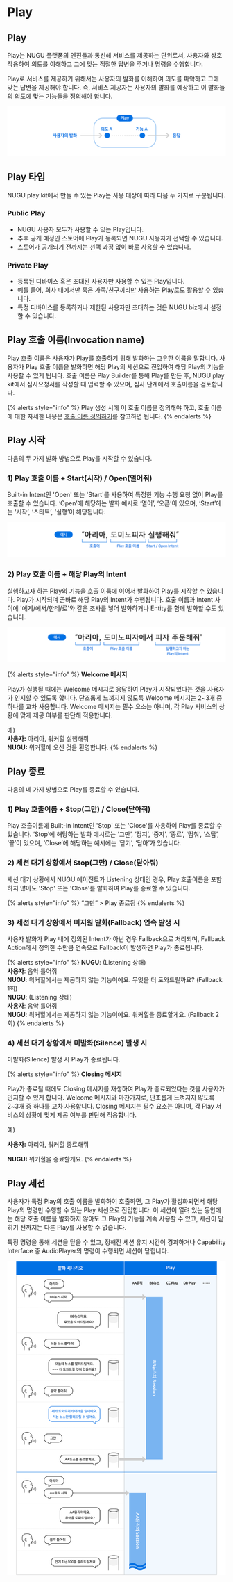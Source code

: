 # Play

## Play

Play는 NUGU 플랫폼의 엔진들과 통신해 서비스를 제공하는 단위로서, 사용자와 상호 작용하여 의도를 이해하고 그에 맞는 적절한 답변을 주거나 명령을 수행합니다.

Play로 서비스를 제공하기 위해서는 사용자의 발화를 이해하여 의도를 파악하고 그에 맞는 답변을 제공해야 합니다. 즉, 서비스 제공자는 사용자의 발화를 예상하고 이 발화들의 의도에 맞는 기능들을 정의해야 합니다.

![](/assets/images/nugu-play-01.png)

## Play 타입

NUGU play kit에서 만들 수 있는 Play는 사용 대상에 따라 다음 두 가지로 구분됩니다.

### Public Play

* NUGU 사용자 모두가 사용할 수 있는 Play입니다.
* 추후 공개 예정인 스토어에 Play가 등록되면 NUGU 사용자가 선택할 수 있습니다.
* 스토어가 공개되기 전까지는 선택 과정 없이 바로 사용할 수 있습니다.

### Private Play

* 등록된 디바이스 혹은 초대된 사용자만 사용할 수 있는 Play입니다.
* 예를 들어, 회사 내에서만 혹은 가족/친구끼리만 사용하는 Play로도 활용할 수 있습니다.
* 특정 디바이스를 등록하거나 제한된 사용자만 초대하는 것은 NUGU biz에서 설정할 수 있습니다.

## Play 호출 이름(Invocation name)

Play 호출 이름은 사용자가 Play를 호출하기 위해 발화하는 고유한 이름을 말합니다. 사용자가 Play 호출 이름을 발화하면 해당 Play의 세션으로 진입하여 해당 Play의 기능을 사용할 수 있게 됩니다. 호출 이름은 Play Builder를 통해 Play를 만든 후, NUGU play kit에서 심사요청서를 작성할 때 입력할 수 있으며, 심사 단계에서 호출이름을 검토합니다.

{% alerts style="info" %}
Play 생성 시에 이 호출 이름을 정의해야 하고, 호출 이름에 대한 자세한 내용은 [호출 이름 정의하기](../../play-registration-and-review/register-a-play#define-an-invocation-name)를 참고하면 됩니다.
{% endalerts %}

## Play 시작

다음의 두 가지 발화 방법으로 Play를 시작할 수 있습니다.

### 1) Play 호출 이름 + Start(시작) / Open(열어줘)

Built-in Intent인 'Open' 또는 'Start'를 사용하여 특정한 기능 수행 요청 없이 Play를 호출할 수 있습니다. ‘Open’에 해당하는 발화 예시로 ‘열어’, ‘오픈’이 있으며, ‘Start’에는 ‘시작’, ‘스타트’, ‘실행’이 해당됩니다.

![](/assets/images/play-01.png)

### 2) Play 호출 이름 + 해당 Play의 Intent

실행하고자 하는 Play의 기능을 호출 이름에 이어서 발화하여 Play를 시작할 수 있습니다. Play가 시작되며 곧바로 해당 Play의 Intent가 수행됩니다. 호출 이름과 Intent 사이에 '에게/에서/한테/로'와 같은 조사를 넣어 발화하거나 Entity를 함께 발화할 수도 있습니다.

![](/assets/images/play-02.png)

{% alerts style="info" %}
**Welcome 메시지**

Play가 실행될 때에는 Welcome 메시지로 응답하여 Play가 시작되었다는 것을 사용자가 인지할 수 있도록 합니다. 단조롭게 느껴지지 않도록 Welcome 메시지는 2~3개 중 하나를 교차 사용합니다. Welcome 메시지는 필수 요소는 아니며, 각 Play 서비스의 상황에 맞게 제공 여부를 판단해 적용합니다.

예)\
**사용자:** 아리아, 워커힐 실행해줘\
**NUGU:** 워커힐에 오신 것을 환영합니다.
{% endalerts %}

## Play 종료

다음의 네 가지 방법으로 Play를 종료할 수 있습니다.

### 1) Play 호출이름 + Stop(그만) / Close(닫아줘)

Play 호출이름에 Built-in Intent인 'Stop' 또는 'Close'를 사용하여 Play를 종료할 수 있습니다. ‘Stop’에 해당하는 발화 예시로는 ‘그만’, ‘정지’, ‘중지’, ‘종료’, ‘멈춰’, ‘스탑’, ‘끝’이 있으며, ‘Close’에 해당하는 예시에는 ‘닫기’, ‘닫아’가 있습니다.

### 2) 세션 대기 상황에서 Stop(그만) / Close(닫아줘)

세션 대기 상황에서 NUGU 에이전트가 Listening 상태인 경우, Play 호출이름을 포함하지 않아도 'Stop' 또는 'Close'를 발화하여 Play를 종료할 수 있습니다.

{% alerts style="info" %}
“그만” > Play 종료됨
{% endalerts %}

### 3) 세션 대기 상황에서 미지원 발화(Fallback) 연속 발생 시

사용자 발화가 Play 내에 정의된 Intent가 아닌 경우 Fallback으로 처리되며, Fallback Action에서 정의한 수만큼 연속으로 Fallback이 발생하면 Play가 종료됩니다.

{% alerts style="info" %}
**NUGU**: (Listening 상태)\
**사용자**: 음악 틀어줘\
**NUGU**: 워커힐에서는 제공하지 않는 기능이에요. 무엇을 더 도와드릴까요? (Fallback 1회)\
**NUGU**: (Listening 상태)\
**사용자**: 음악 틀어줘\
**NUGU**: 워커힐에서는 제공하지 않는 기능이에요. 워커힐을 종료할게요. (Fallback 2회)
{% endalerts %}

### 4) 세션 대기 상황에서 미발화(Silence) 발생 시

미발화(Silence) 발생 시 Play가 종료됩니다.

{% alerts style="info" %}
**Closing 메시지**

Play가 종료될 때에도 Closing 메시지를 재생하여 Play가 종료되었다는 것을 사용자가 인지할 수 있게 합니다. Welcome 메시지와 마찬가지로, 단조롭게 느껴지지 않도록 2~3개 중 하나를 교차 사용합니다. Closing 메시지는 필수 요소는 아니며, 각 Play 서비스의 상황에 맞게 제공 여부를 판단해 적용합니다.

예)

**사용자:** 아리아, 워커힐 종료해줘

**NUGU:** 워커힐을 종료할게요.
{% endalerts %}

## Play 세션

사용자가 특정 Play의 호출 이름을 발화하여 호출하면, 그 Play가 활성화되면서 해당 Play의 명령만 수행할 수 있는 Play 세션으로 진입합니다. 이 세션이 열려 있는 동안에는 해당 호출 이름을 발화하지 않아도 그 Play의 기능을 계속 사용할 수 있고, 세션이 닫히기 전까지는 다른 Play를 사용할 수 없습니다.

특정 명령을 통해 세션을 닫을 수 있고, 정해진 세션 유지 시간이 경과하거나 Capability Interface 중 AudioPlayer의 명령이 수행되면 세션이 닫힙니다.

![](/assets/images/play-03.png)
